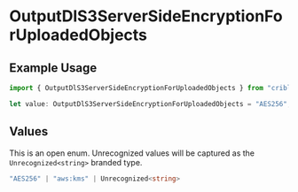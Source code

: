 # OutputDlS3ServerSideEncryptionForUploadedObjects

## Example Usage

```typescript
import { OutputDlS3ServerSideEncryptionForUploadedObjects } from "cribl-control-plane/models/operations";

let value: OutputDlS3ServerSideEncryptionForUploadedObjects = "AES256";
```

## Values

This is an open enum. Unrecognized values will be captured as the `Unrecognized<string>` branded type.

```typescript
"AES256" | "aws:kms" | Unrecognized<string>
```
